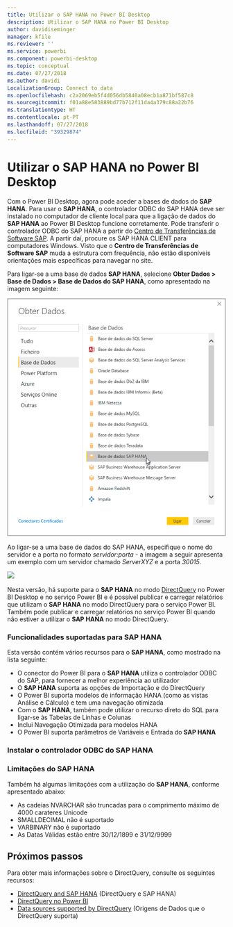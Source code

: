 ```yaml
---
title: Utilizar o SAP HANA no Power BI Desktop
description: Utilizar o SAP HANA no Power BI Desktop
author: davidiseminger
manager: kfile
ms.reviewer: ''
ms.service: powerbi
ms.component: powerbi-desktop
ms.topic: conceptual
ms.date: 07/27/2018
ms.author: davidi
LocalizationGroup: Connect to data
ms.openlocfilehash: c2a2069eb5f4d056db5840a08ecb1a871bf587c8
ms.sourcegitcommit: f01a88e583889bd77b712f11da4a379c88a22b76
ms.translationtype: HT
ms.contentlocale: pt-PT
ms.lasthandoff: 07/27/2018
ms.locfileid: "39329874"
---
```

# <a name="use-sap-hana-in-power-bi-desktop"></a>Utilizar o SAP HANA no Power BI Desktop
Com o Power BI Desktop, agora pode aceder a bases de dados do **SAP HANA**. Para usar o **SAP HANA**, o controlador ODBC do SAP HANA deve ser instalado no computador de cliente local para que a ligação de dados do **SAP HANA** ao Power BI Desktop funcione corretamente. Pode transferir o controlador ODBC do SAP HANA a partir do [Centro de Transferências de Software SAP](https://support.sap.com/swdc). A partir daí, procure os SAP HANA CLIENT para computadores Windows. Visto que o **Centro de Transferências de Software SAP** muda a estrutura com frequência, não estão disponíveis orientações mais específicas para navegar no site.

Para ligar-se a uma base de dados **SAP HANA**, selecione **Obter Dados > Base de Dados > Base de Dados do SAP HANA**, como apresentado na imagem seguinte:

![](media/desktop-sap-hana/sap-hana-1.png)

Ao ligar-se a uma base de dados do SAP HANA, especifique o nome do servidor e a porta no formato *servidor:porta* - a imagem a seguir apresenta um exemplo com um servidor chamado *ServerXYZ* e a porta *30015*.

![](media/desktop-sap-hana/sap-hana-2.png)

Nesta versão, há suporte para o **SAP HANA** no modo [DirectQuery](desktop-directquery-sap-hana.md) no Power BI Desktop e no serviço Power BI e é possível publicar e carregar relatórios que utilizam o **SAP HANA** no modo DirectQuery para o serviço Power BI. Também pode publicar e carregar relatórios no serviço Power BI quando não estiver a utilizar o **SAP HANA** no modo DirectQuery.

### <a name="supported-features-for-sap-hana"></a>Funcionalidades suportadas para SAP HANA
Esta versão contém vários recursos para o **SAP HANA**, como mostrado na lista seguinte:

* O conector do Power BI para o **SAP HANA** utiliza o controlador ODBC do SAP, para fornecer a melhor experiência ao utilizador
* O **SAP HANA** suporta as opções de Importação e do DirectQuery
* O Power BI suporta modelos de informação HANA (como as vistas Análise e Cálculo) e tem uma navegação otimizada
* Com o **SAP HANA**, também pode utilizar o recurso direto do SQL para ligar-se às Tabelas de Linhas e Colunas
* Inclui Navegação Otimizada para modelos HANA
* O Power BI suporta parâmetros de Variáveis e Entrada do **SAP HANA**

### <a name="installing-the-sap-hana-odbc-driver"></a>Instalar o controlador ODBC do SAP HANA
### <a name="limitations-of-sap-hana"></a>Limitações do SAP HANA
Também há algumas limitações com a utilização do **SAP HANA**, conforme apresentado abaixo:

* As cadeias NVARCHAR são truncadas para o comprimento máximo de 4000 carateres Unicode
* SMALLDECIMAL não é suportado
* VARBINARY não é suportado
* As Datas Válidas estão entre 30/12/1899 e 31/12/9999


## <a name="next-steps"></a>Próximos passos
Para obter mais informações sobre o DirectQuery, consulte os seguintes recursos:

* [DirectQuery and SAP HANA](desktop-directquery-sap-hana.md) (DirectQuery e SAP HANA)
* [DirectQuery no Power BI](desktop-directquery-about.md)
* [Data sources supported by DirectQuery](desktop-directquery-data-sources.md) (Origens de Dados que o DirectQuery suporta)

